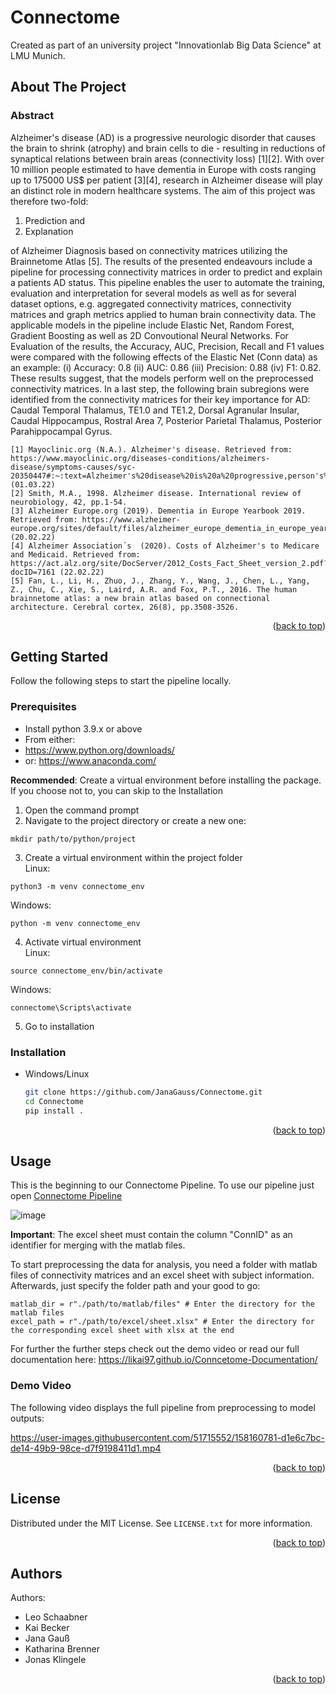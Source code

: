 <div id="top"></div>

# Connectome

Created as part of an university project "Innovationlab Big Data Science" at LMU Munich.


<!-- ABOUT THE PROJECT -->
## About The Project

### Abstract


Alzheimer's disease (AD) is a progressive neurologic disorder that causes the brain to shrink (atrophy) and brain cells to die - resulting in reductions of synaptical relations between brain areas (connectivity loss) [1][2]. With over 10 million people estimated to have dementia in Europe with costs ranging up to 175000 US$ per patient [3][4], research in Alzheimer disease will play an distinct role in modern healthcare systems. The aim of this project was therefore two-fold: 
1. Prediction and 
2. Explanation <br />

of Alzheimer Diagnosis based on connectivity matrices utilizing the Brainnetome Atlas [5]. The results of the presented endeavours include a pipeline for processing connectivity matrices in order to predict and explain a patients AD status. This pipeline enables the user to automate the training, evaluation and interpretation for several models as well as for several dataset options, e.g. aggregated connectivity matrices, connectivity matrices and graph metrics applied to human brain connectivity data. The applicable models in the pipeline include Elastic Net, Random Forest, Gradient Boosting as well as 2D Convoutional Neural Networks. For Evaluation of the results, the Accuracy, AUC, Precision, Recall and F1 values were compared with the following effects of the Elastic Net (Conn data) as an example: (i) Accuracy: 0.8 (ii) AUC: 0.86 (iii) Precision: 0.88 (iv) F1: 0.82. These results suggest, that the models perform well on the preprocessed connectivity matrices. In a last step, the following brain subregions were identified from the connectivity matrices for their key importance for AD: Caudal Temporal Thalamus, TE1.0 and TE1.2, Dorsal Agranular Insular, Caudal Hippocampus, Rostral Area 7, Posterior Parietal Thalamus, Posterior Parahippocampal Gyrus.



```
[1] Mayoclinic.org (N.A.). Alzheimer's disease. Retrieved from: https://www.mayoclinic.org/diseases-conditions/alzheimers-disease/symptoms-causes/syc-20350447#:~:text=Alzheimer's%20disease%20is%20a%20progressive,person's%20ability%20to%20function%20independently (01.03.22)
[2] Smith, M.A., 1998. Alzheimer disease. International review of neurobiology, 42, pp.1-54.
[3] Alzheimer Europe.org (2019). Dementia in Europe Yearbook 2019. Retrieved from: https://www.alzheimer-europe.org/sites/default/files/alzheimer_europe_dementia_in_europe_yearbook_2019.pdf (20.02.22)
[4] Alzheimer Association´s  (2020). Costs of Alzheimer's to Medicare and Medicaid. Retrieved from: https://act.alz.org/site/DocServer/2012_Costs_Fact_Sheet_version_2.pdf?docID=7161 (22.02.22)
[5] Fan, L., Li, H., Zhuo, J., Zhang, Y., Wang, J., Chen, L., Yang, Z., Chu, C., Xie, S., Laird, A.R. and Fox, P.T., 2016. The human brainnetome atlas: a new brain atlas based on connectional architecture. Cerebral cortex, 26(8), pp.3508-3526.
```

<p align="right">(<a href="#top">back to top</a>)</p>

<!-- GETTING STARTED -->
## Getting Started

Follow the following steps to start the pipeline locally. 

### Prerequisites

* Install python 3.9.x or above 
* From either:
* https://www.python.org/downloads/ 
* or: https://www.anaconda.com/

**Recommended**: Create a virtual environment before installing the package. If you choose not to, you can skip to the Installation
1. Open the command prompt
2. Navigate to the project directory or create a new one:
```
mkdir path/to/python/project
```
3. Create a virtual environment within the project folder<br />
Linux:
```
python3 -m venv connectome_env
```
Windows:
```
python -m venv connectome_env
```
4. Activate virtual environment<br />
Linux:
```
source connectome_env/bin/activate
```

Windows:
```
connectome\Scripts\activate
```
5. Go to installation


### Installation

* Windows/Linux
  ```sh
  git clone https://github.com/JanaGauss/Connectome.git
  cd Connectome
  pip install .
  ```



<p align="right">(<a href="#top">back to top</a>)</p>




<!-- USAGE -->
## Usage

This is the beginning to our Connectome Pipeline. To use our pipeline just open [Connectome Pipeline](https://github.com/JanaGauss/Connectome/blob/e9fa13e33a58fb1470c92e59d77b69730b31bc67/Connectome%20Pipeline.ipynb)


![image](https://user-images.githubusercontent.com/60140124/158218222-08377392-b718-4c03-8f85-7e911f67f323.png)

<p><strong>Important</strong>: The excel sheet must contain the column "ConnID" as an identifier for merging with the matlab files.</p>

To start preprocessing the data for analysis, you need a folder with matlab files of connectivity matrices and an excel sheet with subject information. Afterwards, just specify the folder path and your good to go:

```
matlab_dir = r"./path/to/matlab/files" # Enter the directory for the matlab files
excel_path = r"./path/to/excel/sheet.xlsx" # Enter the directory for the corresponding excel sheet with xlsx at the end
```

For further the further steps check out the demo video or read our full documentation here: https://likai97.github.io/Conncetome-Documentation/

### Demo Video

The following video displays the full pipeline from preprocessing to model outputs:

https://user-images.githubusercontent.com/51715552/158160781-d1e6c7bc-de14-49b9-98ce-d7f9198411d1.mp4


<p align="right">(<a href="#top">back to top</a>)</p>


<!-- LICENSE -->
## License

Distributed under the MIT License. See `LICENSE.txt` for more information.

<p align="right">(<a href="#top">back to top</a>)</p>


<!-- LICENSE -->
## Authors

Authors:

* Leo Schaabner
* Kai Becker
* Jana Gauß
* Katharina Brenner
* Jonas Klingele

<p align="right">(<a href="#top">back to top</a>)</p>
